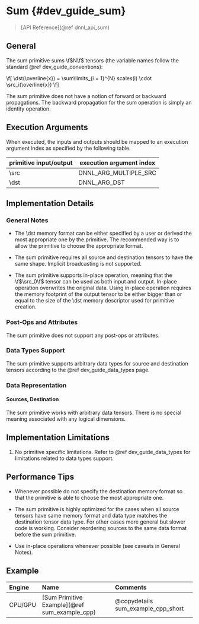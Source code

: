 Sum {#dev_guide_sum}
====================

>
> [API Reference](@ref dnnl_api_sum)
>

## General

The sum primitive sums \f$N\f$ tensors (the variable names follow the standard
@ref dev_guide_conventions):

\f[
    \dst(\overline{x}) =
        \sum\limits_{i = 1}^{N}
        scales(i) \cdot
        \src_i(\overline{x})
\f]

The sum primitive does not have a notion of forward or backward propagations.
The backward propagation for the sum operation is simply an identity operation.

## Execution Arguments

When executed, the inputs and outputs should be mapped to an execution
argument index as specified by the following table.

| primitive input/output | execution argument index |
| ---                    | ---                      |
| \src                   | DNNL_ARG_MULTIPLE_SRC    |
| \dst                   | DNNL_ARG_DST             |

## Implementation Details

### General Notes

 * The \dst memory format can be either specified by a user or derived
   the most appropriate one by the primitive. The recommended way is to allow
   the primitive to choose the appropriate format.

 * The sum primitive requires all source and destination tensors to have the
   same shape.
   Implicit broadcasting is not supported.

 * The sum primitive supports in-place operation, meaning that the \f$\src_0\f$
   tensor can be used as both input and output. In-place operation overwrites
   the original data. Using in-place operation requires the memory footprint of
   the output tensor to be either bigger than or equal to the size of the \dst
   memory descriptor used for primitive creation.

### Post-Ops and Attributes

The sum primitive does not support any post-ops or attributes.

### Data Types Support

The sum primitive supports arbitrary data types for source and destination
tensors according to the @ref dev_guide_data_types page.

### Data Representation

#### Sources, Destination

The sum primitive works with arbitrary data tensors. There is no special
meaning associated with any logical dimensions.


## Implementation Limitations

1. No primitive specific limitations. Refer to @ref dev_guide_data_types for
   limitations related to data types support.


## Performance Tips

 * Whenever possible do not specify the destination memory format so that the
   primitive is able to choose the most appropriate one.

 * The sum primitive is highly optimized for the cases when all source tensors
   have same memory format and data type matches the destination tensor data
   type. For other cases more general but slower code is working. Consider
   reordering sources to the same data format before the sum primitive.

 * Use in-place operations whenever possible (see caveats in General Notes).

## Example

| Engine  | Name                         | Comments                                   |
| :--     | :--                          | :--                                        |
| CPU/GPU | [Sum Primitive Example](@ref sum_example_cpp) | @copydetails sum_example_cpp_short |
 